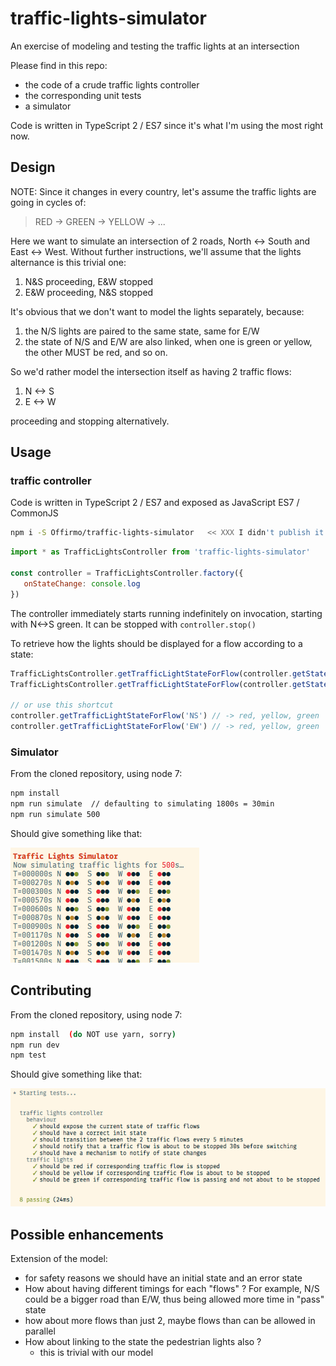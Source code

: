 # traffic-lights-simulator

An exercise of modeling and testing the traffic lights at an intersection

Please find in this repo:
- the code of a crude traffic lights controller
- the corresponding unit tests
- a simulator

Code is written in TypeScript 2 / ES7 since it's what I'm using the most right now.

## Design

NOTE: Since it changes in every country, let's assume the traffic lights are going in cycles of:
> RED -> GREEN -> YELLOW -> ...

Here we want to simulate an intersection of 2 roads, North <-> South and East <-> West.
Without further instructions, we'll assume that the lights alternance is this trivial one:

1. N&S proceeding, E&W stopped
1. E&W proceeding, N&S stopped

It's obvious that we don't want to model the lights separately, because:

1. the N/S lights are paired to the same state, same for E/W
1. the state of N/S and E/W are also linked, when one is green or yellow, the other MUST be red, and so on.

So we'd rather model the intersection itself as having 2 traffic flows:

1. N <-> S
1. E <-> W

proceeding and stopping alternatively.


## Usage

### traffic controller
Code is written in TypeScript 2 / ES7 and exposed as JavaScript ES7 / CommonJS

```bash
npm i -S Offirmo/traffic-lights-simulator   << XXX I didn't publish it to npm to not waste their resources
```

```javascript
import * as TrafficLightsController from 'traffic-lights-simulator'

const controller = TrafficLightsController.factory({
   onStateChange: console.log
})
```

The controller immediately starts running indefinitely on invocation, starting with N<->S green.
It can be stopped with `controller.stop()`

To retrieve how the lights should be displayed for a flow according to a state:
```javascript
TrafficLightsController.getTrafficLightStateForFlow(controller.getState(), 'NS') // -> red, yellow, green
TrafficLightsController.getTrafficLightStateForFlow(controller.getState(), 'EW') // -> red, yellow, green

// or use this shortcut
controller.getTrafficLightStateForFlow('NS') // -> red, yellow, green
controller.getTrafficLightStateForFlow('EW') // -> red, yellow, green
```


### Simulator
From the cloned repository, using node 7:

```bash
npm install
npm run simulate  // defaulting to simulating 1800s = 30min
npm run simulate 500
```
Should give something like that:

![simulator output in console](doc/simulator.png)


## Contributing
From the cloned repository, using node 7:

```bash
npm install  (do NOT use yarn, sorry)
npm run dev
npm test
```
Should give something like that:

![tests output in console](doc/tests.png)


## Possible enhancements

Extension of the model:
- for safety reasons we should have an initial state and an error state
- How about having different timings for each "flows" ? For example, N/S could be a bigger road than E/W, thus being allowed more time in "pass" state
- how about more flows than just 2, maybe flows than can be allowed in parallel
- How about linking to the state the pedestrian lights also ?
  - this is trivial with our model



